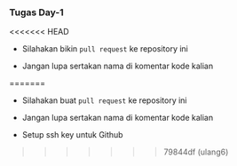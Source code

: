 ### Tugas Day-1

<<<<<<< HEAD
* Silahakan bikin `pull request` ke repository ini

* Jangan lupa sertakan nama di komentar kode kalian

=======
* Silahakan buat `pull request` ke repository ini

* Jangan lupa sertakan nama di komentar kode kalian

* Setup ssh key untuk Github
>>>>>>> 79844df (ulang6)
